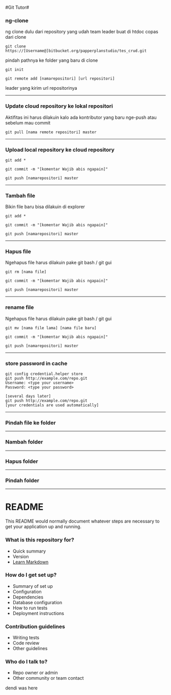 #Git Tutor#

### ng-clone ###
ng clone dulu dari repository yang udah team leader buat di htdoc
copas dari clone

	git clone https://[Username@]bitbucket.org/papperplanstudio/tes_crud.git

pindah pathnya ke folder yang baru di clone

	git init 	

	git remote add [namarepositori] [url repositori]
leader yang kirim url repositorinya

------------------------------------------------------------------------------
### Update cloud repository ke lokal repositori  ###

Aktifitas ini harus dilakuin kalo ada kontributor yang baru nge-push atau sebelum mau commit

	git pull [nama remote repositori] master

------------------------------------------------------------------------------
### Upload local repository ke cloud repository ### 

	git add *

	git commit -m "[komentar Wajib abis ngapain]"

	git push [namarepositori] master

-------------------------------------------------------------------------------

### Tambah file ### 
Bikin file baru bisa dilakuin di explorer

	git add *

	git commit -m "[komentar Wajib abis ngapain]"

	git push [namarepositori] master
-------------------------------------------------------------------------------

### Hapus file ###

Ngehapus file harus dilakuin pake git bash / git gui

	git rm [nama file]

	git commit -m "[komentar Wajib abis ngapain]"

	git push [namarepositori] master
-------------------------------------------------------------------------------

### rename file ###

Ngehapus file harus dilakuin pake git bash / git gui

	git mv [nama file lama] [nama file baru]

	git commit -m "[komentar Wajib abis ngapain]"

	git push [namarepositori] master

-------------------------------------------------------------------------------

### store password in cache ###

	git config credential.helper store
	git push http://example.com/repo.git
	Username: <type your username>
	Password: <type your password>

	[several days later]
	git push http://example.com/repo.git
	[your credentials are used automatically]

-------------------------------------------------------------------------------

### Pindah file ke folder ###

-------------------------------------------------------------------------------

### Nambah folder ###

-------------------------------------------------------------------------------

### Hapus folder ###

-------------------------------------------------------------------------------

### Pindah folder ### 

-------------------------------------------------------------------------------

# README #

This README would normally document whatever steps are necessary to get your application up and running.

### What is this repository for? ###

* Quick summary
* Version
* [Learn Markdown](https://bitbucket.org/tutorials/markdowndemo)

### How do I get set up? ###

* Summary of set up
* Configuration
* Dependencies
* Database configuration
* How to run tests
* Deployment instructions

### Contribution guidelines ###

* Writing tests
* Code review
* Other guidelines

### Who do I talk to? ###

* Repo owner or admin
* Other community or team contact

dendi was here